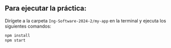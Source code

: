 ## Para ejecutar la práctica:
Dirígete a la carpeta `Ing-Software-2024-2/my-app` en la terminal y ejecuta los siguientes comandos:

```bash
npm install
npm start
